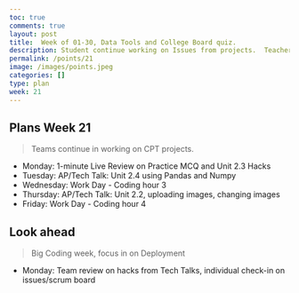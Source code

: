 ```yaml
---
toc: true
comments: true
layout: post
title:  Week of 01-30, Data Tools and College Board quiz.
description: Student continue working on Issues from projects.  Teachers focus on lectures using data tools and correlation to College Board.
permalink: /points/21
image: /images/points.jpeg
categories: []
type: plan
week: 21
---
```


## Plans Week 21
> Teams continue in working on CPT projects.

- Monday: 1-minute Live Review on Practice MCQ and Unit 2.3 Hacks 
- Tuesday: AP/Tech Talk: Unit 2.4 using Pandas and Numpy
- Wednesday: Work Day - Coding hour 3
- Thursday: AP/Tech Talk: Unit 2.2, uploading images, changing images
- Friday: Work Day - Coding hour 4

## Look ahead
> Big Coding week, focus in on Deployment

- Monday:  Team review on hacks from Tech Talks, individual check-in on issues/scrum board
